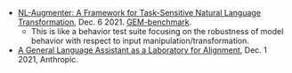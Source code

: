 
- [NL-Augmenter: A Framework for Task-Sensitive Natural Language Transformation](https://arxiv.org/pdf/2112.02721.pdf), Dec. 6 2021. [GEM-benchmark](https://gem-benchmark.com/).
  - This is like a behavior test suite focusing on the robustness of model behavior with respect to input manipulation/transformation.
- [A General Language Assistant as a Laboratory for Alignment](https://arxiv.org/pdf/2112.00861.pdf), Dec. 1 2021, Anthropic.
